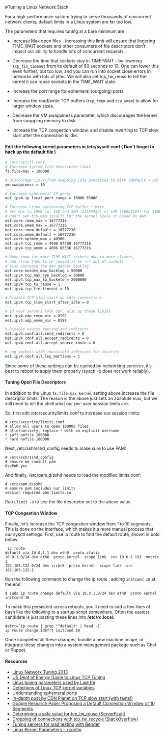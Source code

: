 #Tuning a Linux Network Stack

For a high-performance system trying to serve thousands of concurrent network clients, default limits in a Linux system are far too low.

The parameters that requires tuning at a bare minimum are

- Increase Max open files - increasing this limit will ensure that lingering TIME_WAIT sockets and other consumers of file descriptors don’t impact our ability to handle lots of concurrent requests.

- Decrease the time that sockets stay in TIME-WAIT -  by lowering ```tcp_fin_timeout``` from its default of 60 seconds to 10. One can lower this even further, but too low, and you can run into socket close errors in networks with lots of jitter. We will also set tcp_tw_reuse to tell the kernel it can reuse sockets in the TIME_WAIT state.
 
- Increase the port range for ephemeral (outgoing) ports

- Increase the read/write TCP buffers (```tcp_rmem``` and ```tcp_wmem```) to allow for larger window sizes.

- Decrease the VM swappiness parameter, which discourages the kernel from swapping memory to disk.
 
- Increase the TCP congestion window, and disable reverting to TCP slow start after the connection is idle.

#### Edit the following kernel parameters in /etc/sysctl.conf ( Don't forget to back up the default file )

```bash
# /etc/sysctl.conf
# Increase system file descriptor limit
fs.file-max = 100000

# Discourage Linux from swapping idle processes to disk (default = 60)
vm.swappiness = 10

# Increase ephermeral IP ports
net.ipv4.ip_local_port_range = 10000 65000

# Increase Linux autotuning TCP buffer limits
# Set max to 16MB for 1GE and 32M (33554432) or 54M (56623104) for 10GE
# Don't set tcp_mem itself! Let the kernel scale it based on RAM.
net.core.rmem_max = 16777216
net.core.wmem_max = 16777216
net.core.rmem_default = 16777216
net.core.wmem_default = 16777216
net.core.optmem_max = 40960
net.ipv4.tcp_rmem = 4096 87380 16777216
net.ipv4.tcp_wmem = 4096 65536 16777216

# Make room for more TIME_WAIT sockets due to more clients,
# and allow them to be reused if we run out of sockets
# Also increase the max packet backlog
net.core.netdev_max_backlog = 50000
net.ipv4.tcp_max_syn_backlog = 30000
net.ipv4.tcp_max_tw_buckets = 2000000
net.ipv4.tcp_tw_reuse = 1
net.ipv4.tcp_fin_timeout = 10

# Disable TCP slow start on idle connections
net.ipv4.tcp_slow_start_after_idle = 0

# If your servers talk UDP, also up these limits
net.ipv4.udp_rmem_min = 8192
net.ipv4.udp_wmem_min = 8192

# Disable source routing and redirects
net.ipv4.conf.all.send_redirects = 0
net.ipv4.conf.all.accept_redirects = 0
net.ipv4.conf.all.accept_source_route = 0

# Log packets with impossible addresses for security
net.ipv4.conf.all.log_martians = 1
```
Since some of these settings can be cached by networking services, it’s best to reboot to apply them properly (sysctl -p does not work reliably).

#### Tuning Open File Descriptors
In addition to the Linux ```fs.file-max kernel``` setting above,increase the file descriptor limits. The reason is the above just sets an absolute max, but we still need to tell the shell what our per-user session limits are.

So, first edit /etc/security/limits.conf to increase our session limits:
```
# /etc/security/limits.conf
# allow all users to open 100000 files
# alternatively, replace * with an explicit username
* soft nofile 100000
* hard nofile 100000
```
Next, /etc/ssh/sshd_config needs to make sure to use PAM:
```
# /etc/ssh/sshd_config
# ensure we consult pam
UsePAM yes
```

And finally, /etc/pam.d/sshd needs to load the modified limits.conf:
```
# /etc/pam.d/sshd
# ensure pam includes our limits
session required pam_limits.so
```
Run ```ulimit -n``` to see the file descriptor set to the above value.

#### TCP Congestion Window
Finally, let’s increase the TCP congestion window from 1 to 10 segments. This is done on the interface, which makes it a more manual process that our sysctl settings. First, use ip route to find the default route, shown in bold below:
```
 ip route
default via 10.0.1.1 dev eth0  proto static 
10.0.1.0/24 dev eth0  proto kernel  scope link  src 10.0.1.193  metric 1 
192.168.122.0/24 dev virbr0  proto kernel  scope link  src 192.168.122.1 
```
Run the following command to change the ip route , adding ```initcwnd 10``` at the end
```
$ sudo ip route change default via 10.0.1.0/24 dev eth0  proto kernel initcwnd 10
```
To make this persistent across reboots, you’ll need to add a few lines of bash like the following to a startup script somewhere. Often the easiest candidate is just pasting these lines into <b> /etc/rc.local:</b>
```
defrt=`ip route | grep "^default" | head -1`
ip route change $defrt initcwnd 10
```
Once completed all these changes, bundle a new machine image, or integrate these changes into a system management package such as Chef or Puppet.

#### Resources
- [Linux Network Tuning 2013](http://www.nateware.com/linux-network-tuning-for-2013.html#.VBjahC5dVyE)
- [US Dept of Energy Guide to Linux TCP Tuning](http://fasterdata.es.net/host-tuning/linux/)
- [Linux tuning parameters used by Last.fm](https://russ.garrett.co.uk/2009/01/01/linux-kernel-tuning/)
- [Definitions of Linux TCP kernel variables](https://www.frozentux.net/ipsysctl-tutorial/chunkyhtml/tcpvariables.html)
- [Understanding ephemeral ports](http://www.ncftp.com/ncftpd/doc/misc/ephemeral_ports.html)
- [In-depth post by CDN Planet on TCP slow start (with tests!)](http://www.cdnplanet.com/blog/tune-tcp-initcwnd-for-optimum-performance/)
- [Google Research Paper Proposing a Default Congestion Window of 10 Segments](http://research.google.com/pubs/pub36640.html)
- [Determining a safe value for tcp_tw_reuse (ServerFault)](http://serverfault.com/questions/234534/is-it-dangerous-to-change-the-value-of-proc-sys-net-ipv4-tcp-tw-reuse)
- [Dropping of connections with tcp_tw_recycle (StackOverflow)](http://stackoverflow.com/questions/8893888/dropping-of-connections-with-tcp-tw-recycle)
- [Tuning servers for load testing with Bender](https://github.com/pinterest/jbender)
- [Linux Kernel Parameters - xconfig](https://www.linuxvoice.com/linux-kernel-parameters/)

